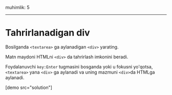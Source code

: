 muhimlik: 5

---

# Tahrirlanadigan div

Bosilganda `<textarea>` ga aylanadigan `<div>` yarating.

Matn maydoni HTMLni `<div>` da tahrirlash imkonini beradi.

Foydalanuvchi `key:Enter` tugmasini bosganda yoki u fokusni yo'qotsa, `<textarea>` yana `<div>` ga aylanadi va uning mazmuni `<div>`da HTMLga aylanadi.

[demo src="solution"]
